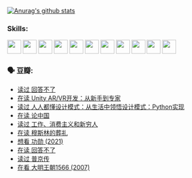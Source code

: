 
[![Anurag's github stats](https://github-readme-stats.vercel.app/api?username=w940853815)](https://github.com/anuraghazra/github-readme-stats)

### Skills:

<code><img height="32" src="https://cdn.jsdelivr.net/npm/simple-icons@v5/icons/python.svg"></code>
<code><img height="32" src="https://cdn.jsdelivr.net/npm/simple-icons@v5/icons/javascript.svg"></code>
<code><img height="32" src="https://cdn.jsdelivr.net/npm/simple-icons@v5/icons/django.svg"></code>
<code><img height="32" src="https://cdn.jsdelivr.net/npm/simple-icons@v5/icons/flask.svg"></code>
<code><img height="32" src="https://cdn.jsdelivr.net/npm/simple-icons@v5/icons/vuetify.svg"></code>
<code><img height="32" src="https://cdn.jsdelivr.net/npm/simple-icons@v5/icons/git.svg"></code>
<code><img height="32" src="https://cdn.jsdelivr.net/npm/simple-icons@v5/icons/docker.svg"></code>
<code><img height="32" src="https://cdn.jsdelivr.net/npm/simple-icons@v5/icons/postgresql.svg"></code>
<code><img height="32" src="https://cdn.jsdelivr.net/npm/simple-icons@v5/icons/elasticsearch.svg"></code>
<code><img height="32" src="https://cdn.jsdelivr.net/npm/simple-icons@v5/icons/macos.svg"></code>
<code><img height="32" src="https://cdn.jsdelivr.net/npm/simple-icons@v5/icons/linux.svg"></code>

### 🗣 豆瓣:

<!-- DOUBAN-ACTIVITIES:START -->
- [读过 回答不了](https://www.douban.com/people/136069238/status/3812155932/?_i=48671378)
- [在读 Unity AR/VR开发：从新手到专家](https://www.douban.com/people/136069238/status/3810864648/?_i=48671378)
- [读过 人人都懂设计模式：从生活中领悟设计模式：Python实现](https://www.douban.com/people/136069238/status/3806334005/?_i=48671378)
- [在读 论中国](https://www.douban.com/people/136069238/status/3805671678/?_i=48671378)
- [读过 工作、消费主义和新穷人](https://www.douban.com/people/136069238/status/3803834644/?_i=48671378)
- [在读 穆斯林的葬礼](https://www.douban.com/people/136069238/status/3802824932/?_i=48671378)
- [想看 功勋‎ (2021)](https://www.douban.com/people/136069238/status/3802127044/?_i=48671378)
- [在读 回答不了](https://www.douban.com/people/136069238/status/3802078489/?_i=48671378)
- [读过 普京传](https://www.douban.com/people/136069238/status/3802076688/?_i=48671378)
- [在看 大明王朝1566‎ (2007)](https://www.douban.com/people/136069238/status/3800275133/?_i=48671378)
<!-- DOUBAN-ACTIVITIES:END -->
<!--
**w940853815/w940853815** is a ✨ _special_ ✨ repository because its `README.md` (this file) appears on your GitHub profile.

Here are some ideas to get you started:

- 🔭 I’m currently working on ...
- 🌱 I’m currently learning ...
- 👯 I’m looking to collaborate on ...
- 🤔 I’m looking for help with ...
- 💬 Ask me about ...
- 📫 How to reach me: ...
- 😄 Pronouns: ...
- ⚡ Fun fact: ...
-->
